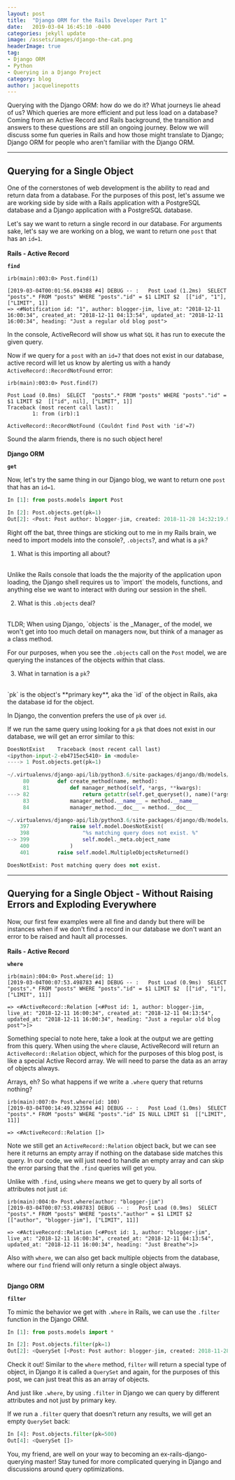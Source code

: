 ```yaml
---
layout: post
title:  "Django ORM for the Rails Developer Part 1"
date:   2019-03-04 16:45:10 -0400
categories: jekyll update
image: /assets/images/django-the-cat.png
headerImage: true
tag:
- Django ORM
- Python
- Querying in a Django Project
category: blog
author: jacquelinepotts
---
```


Querying with the Django ORM: how do we do it? What journeys lie ahead of us? Which queries are more efficient and put less load on a database? Coming from an Active Record and Rails background, the transition and answers to these questions are still an ongoing journey. Below we will discuss some fun queries in Rails and how those might translate to Django; Django ORM for people who aren't familiar with the Django ORM.

---


## Querying for a Single Object
One of the cornerstones of web development is the ability to read and return data from a database.
For the purposes of this post, let's assume we are working side by side with a Rails application with a PostgreSQL database and a Django application with a PostgreSQL database.

Let's say we want to return a single record in our database. For arguments sake, let's say we are working on a blog, we want to return one `post` that has an `id=1`.
<br>
<br>
**Rails - Active Record**

**`find`**

```rconsole
irb(main):003:0> Post.find(1)

[2019-03-04T00:01:56.094388 #4] DEBUG -- :   Post Load (1.2ms)  SELECT  "posts".* FROM "posts" WHERE "posts"."id" = $1 LIMIT $2  [["id", "1"], ["LIMIT", 1]]
=> <#Notification id: "1", author: blogger-jim, live_at: "2018-12-11 16:00:34", created_at: "2018-12-11 04:13:54", updated_at: "2018-12-11 16:00:34", heading: "Just a regular old blog post">
```

In the console, ActiveRecord will show us what `SQL` it has run to execute the given query.

Now if we query for a `post` with an `id=7` that does not exist in our database, active record will let us know by alerting us with a handy `ActiveRecord::RecordNotFound` error:

```rconsole
irb(main):003:0> Post.find(7)

Post Load (0.8ms)  SELECT  "posts".* FROM "posts" WHERE "posts"."id" = $1 LIMIT $2  [["id", nil], ["LIMIT", 1]]
Traceback (most recent call last):
        1: from (irb):1

ActiveRecord::RecordNotFound (Couldnt find Post with 'id'=7)
```

Sound the alarm friends, there is no such object here!
<br>
<br>
**Django ORM**

**`get`**

Now, let's try the same thing in our Django blog, we want to return one `post` that has an `id=1`.

```python
In [1]: from posts.models import Post                                                                    

In [2]: Post.objects.get(pk=1)                                                                   
Out[2]: <Post: Post author: blogger-jim, created: 2018-11-28 14:32:19.956328+00:00>
```
Right off the bat, three things are sticking out to me in my Rails brain, we need to import models into the console?, `.objects`?, and what is a `pk`?

1. What is this importing all about?
<br>
Unlike the Rails console that loads the the majority of the application upon loading, the Django shell requires us to `import` the models, functions, and anything else we want to interact with during our session in the shell.

2. What is this `.objects` deal?
<br>
TLDR; When using Django, `objects` is the _Manager_ of the model, we won't get into too much detail on managers now, but think of a manager as a class method.

For our purposes, when you see the `.objects` call on the `Post` model, we are querying the instances of the objects within that class.

3. What in tarnation is a `pk`?
<br>
`pk` is the object's **primary key**,
aka the `id` of the object in Rails,
aka the database id for the object.

In Django, the convention prefers the use of `pk` over `id`.

<div class="breaker"></div>

If we run the same query using looking for a `pk` that does not exist in our database, we will get an error similar to this:

```python
DoesNotExist    Traceback (most recent call last)
<ipython-input-2-eb4715ec5410> in <module>
----> 1 Post.objects.get(pk=1)

~/.virtualenvs/django-api/lib/python3.6/site-packages/django/db/models/manager.py in manager_method(self, *args, **kwargs)
     80         def create_method(name, method):
     81             def manager_method(self, *args, **kwargs):
---> 82                 return getattr(self.get_queryset(), name)(*args, **kwargs)
     83             manager_method.__name__ = method.__name__
     84             manager_method.__doc__ = method.__doc__

~/.virtualenvs/django-api/lib/python3.6/site-packages/django/db/models/query.py in get(self, *args, **kwargs)
    397             raise self.model.DoesNotExist(
    398                 "%s matching query does not exist. %"
--> 399                 self.model._meta.object_name
    400             )
    401         raise self.model.MultipleObjectsReturned()

DoesNotExist: Post matching query does not exist.
```

---

## Querying for a Single Object - Without Raising Errors and Exploding Everywhere
Now, our first few examples were all fine and dandy but there will be instances when if we don't find a record in our database we don't want an error to be raised and hault all processes.
<br>
<br>
**Rails - Active Record**

**`where`**
```rconsole
irb(main):004:0> Post.where(id: 1)
[2019-03-04T00:07:53.498783 #4] DEBUG -- :   Post Load (0.9ms)  SELECT  "posts".* FROM "posts" WHERE "posts"."id" = $1 LIMIT $2  [["id", "1"], ["LIMIT", 11]]

=> <#ActiveRecord::Relation [<#Post id: 1, author: blogger-jim, live_at: "2018-12-11 16:00:34", created_at: "2018-12-11 04:13:54", updated_at: "2018-12-11 16:00:34", heading: "Just a regular old blog post">]>
```

Something special to note here, take a look at the output we are getting from this query. When using the `where` clause, ActiveRecord will return an `ActiveRecord::Relation` object, which for the purposes of this blog post, is like a special Active Record array. We will need to parse the data as an array of objects always.

Arrays, eh? So what happens if we write a `.where` query that returns nothing?
```rconsole
irb(main):007:0> Post.where(id: 100)
[2019-03-04T00:14:49.323594 #4] DEBUG -- :   Post Load (1.0ms)  SELECT  "posts".* FROM "posts" WHERE "posts"."id" IS NULL LIMIT $1  [["LIMIT", 11]]

=> <#ActiveRecord::Relation []>
```

Note we still get an `ActiveRecord::Relation` object back, but we can see here it returns an empty array if nothing on the database side matches this query. In our code, we will just need to handle an empty array and can skip the error parsing that the `.find` queries will get you.


Unlike with `.find`, using `where` means we get to query by all sorts of attributes not just `id`:

```rconsole
irb(main):004:0> Post.where(author: "blogger-jim")
[2019-03-04T00:07:53.498783] DEBUG -- :   Post Load (0.9ms)  SELECT  "posts".* FROM "posts" WHERE "posts"."author" = $1 LIMIT $2  [["author", "blogger-jim"], ["LIMIT", 11]]

=> <#ActiveRecord::Relation [<#Post id: 1, author: "blogger-jim", live_at: "2018-12-11 16:00:34", created_at: "2018-12-11 04:13:54", updated_at: "2018-12-11 16:00:34", heading: "Just Breathe">]>
```

Also with `where`, we can also get back multiple objects from the database, where our `find` friend will only return a single object always.
<br>
<br>

**Django ORM**

**`filter`**

To mimic the behavior we get with `.where` in Rails, we can use the `.filter` function in the Django ORM.

```python
In [1]: from posts.models import *                                                                    

In [2]: Post.objects.filter(pk=1)                                                                
Out[2]: <QuerySet [<Post: Post author: blogger-jim, created: 2018-11-28 14:32:19.956328+00:00>]>
```

Check it out! Similar to the `where` method, `filter` will return a special type of object, in Django it is called a `QuerySet` and again, for the purposes of this post, we can just treat this as an array of objects.

And just like `.where`, by using `.filter` in Django we can query by different attributes and not just by primary key.

If we run a `.filter` query that doesn't return any results, we will get an empty `QuerySet` back:

```python
In [4]: Post.objects.filter(pk=500)                                                              
Out[4]: <QuerySet []>
```


<div class="breaker"></div>


You, my friend, are well on your way to becoming an ex-rails-django-querying master! Stay tuned for more complicated querying in Django and discussions around query optimizations.
